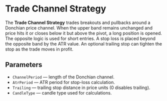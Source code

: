 
# Trade Channel Strategy

The **Trade Channel Strategy** trades breakouts and pullbacks around a Donchian price channel. When the upper band remains unchanged and price hits it or closes below it but above the pivot, a long position is opened. The opposite logic is used for short entries. A stop loss is placed beyond the opposite band by the ATR value. An optional trailing stop can tighten the stop as the trade moves in profit.

## Parameters

- `ChannelPeriod` — length of the Donchian channel.
- `AtrPeriod` — ATR period for stop-loss calculation.
- `Trailing` — trailing stop distance in price units (0 disables trailing).
- `CandleType` — candle type used for calculations.
